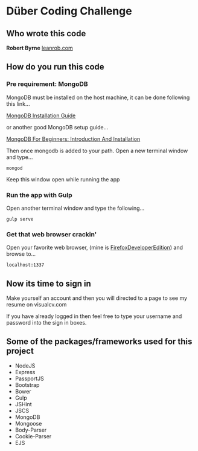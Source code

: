 # Düber Coding Challenge

## Who wrote this code

**Robert Byrne**
[leanrob.com](http://leanrob.com)

## How do you run this code

### Pre requirement: MongoDB

MongoDB must be installed on the host machine, it can be done following this link... 

[MongoDB Installation Guide](https://docs.mongodb.com/manual/installation/)

or another good MongoDB setup guide...

[MongoDB For Beginners: Introduction And Installation](http://www.hongkiat.com/blog/webdev-with-mongodb-part1/)

Then once mongodb is added to your path. Open a new terminal window and type...

```mongod```

Keep this window open while running the app

### Run the app with Gulp

Open another terminal window and type the following...

```gulp serve```

### Get that web browser crackin'

Open your favorite web browser, (mine is [FirefoxDeveloperEdition](https://www.mozilla.org/en-US/firefox/developer/)) and browse to...

    localhost:1337

## Now its time to sign in

Make yourself an account and then you will directed to a page to see my resume on visualcv.com

If you have already logged in then feel free to type your username and password into the sign in boxes.

## Some of the packages/frameworks used for this project

- NodeJS
- Express
- PassportJS
- Bootstrap
- Bower
- Gulp
- JSHint
- JSCS
- MongoDB
- Mongoose
- Body-Parser
- Cookie-Parser
- EJS
